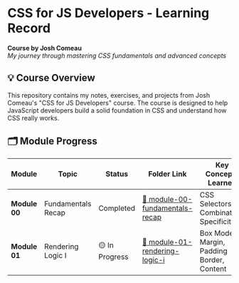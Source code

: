 # CSS for JS Developers - Learning Record

**Course by Josh Comeau**  
_My journey through mastering CSS fundamentals and advanced concepts_

## 💡 Course Overview

This repository contains my notes, exercises, and projects from Josh Comeau's "CSS for JS Developers" course. The course is designed to help JavaScript developers build a solid foundation in CSS and understand how CSS really works.

## 🗂️ Module Progress

| Module        | Topic              | Status         | Folder Link                                                                | Key Concepts Learned                       |
| ------------- | ------------------ | -------------- | -------------------------------------------------------------------------- | ------------------------------------------ |
| **Module 00** | Fundamentals Recap | Completed      | [📁 module-00-fundamentals-recap](./modules/module-00-fundamentals-recap/) | CSS Selectors, Combinators, Specificity    |
| **Module 01** | Rendering Logic I  | 🟡 In Progress | [📁 module-01-rendering-logic-i](./modules/module-01-rendering-logic-i/)   | Box Model, Margin, Padding Border, Content |
